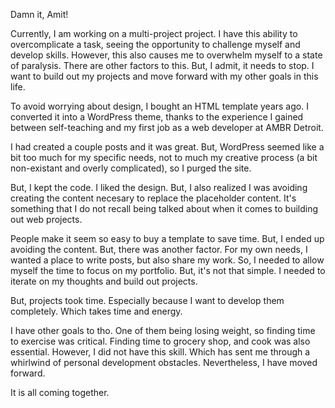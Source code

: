 ---
---
Damn it, Amit!

Currently, I am working on a multi-project project. I have this ability to overcomplicate a task, seeing the opportunity to challenge myself and develop skills. However, this also causes me to overwhelm myself to a state of paralysis. 
There are other factors to this. But, I admit, it needs to stop. I want to build out my projects and move forward with my other goals in this life.

To avoid worrying about design, I bought an HTML template years ago. I converted it into a WordPress theme, thanks to the experience I gained between self-teaching and my first job as a web developer at AMBR Detroit. 

I had created a couple posts and it was great. But, WordPress seemed like a bit too much for my specific needs, not to much my creative process (a bit non-existant and overly complicated), so I purged the site.

But, I kept the code. I liked the design. But, I also realized I was avoiding creating the content necesary to replace the placeholder content. It's something that I do not recall being talked about when it comes to building out web projects.

People make it seem so easy to buy a template to save time. But, I ended up avoiding the content. But, there was another factor. For my own needs, I wanted a place to write posts, but also share my work. So, I needed to allow myself the time to focus on my portfolio. But, it's not that simple. I needed to iterate on my thoughts and build out projects. 

But, projects took time. Especially because I want to develop them completely. Which takes time and energy. 

I have other goals to tho. One of them being losing weight, so finding time to exercise was critical. Finding time to grocery shop, and cook was also essential. However, I did not have this skill. Which has sent me through a whirlwind of personal development obstacles. Nevertheless, I have moved forward.

It is all coming together.
